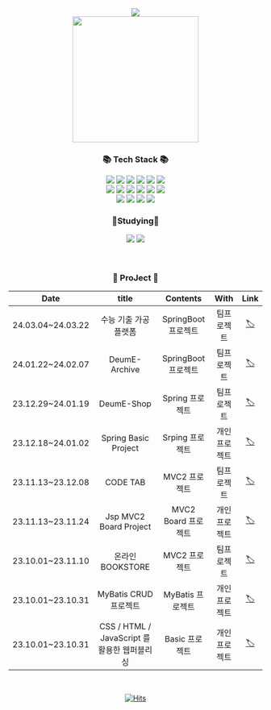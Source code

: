 <div align=center>
	<img src="https://capsule-render.vercel.app/api?type=waving&color=auto&height=200&section=header&text=WonWoo!&fontSize=90" />	
</div>

<div align="center" witdh="250px" height="250px">	

 <img src="https://github.com/wwnoov/Team_ProJect/assets/145524959/301cd9bf-735a-49bf-8f1d-b4b47bf3ab56" width="250" height="250"/>

</div>

<div align=center>
	<h3>📚 Tech Stack 📚</h3>
</div>
<div align="center">
	<img src="https://img.shields.io/badge/Java-007396?style=flat&logo=Conda-Forge&logoColor=white" />
	<img src="https://img.shields.io/badge/HTML5-E34F26?style=flat&logo=HTML5&logoColor=white" />
	<img src="https://img.shields.io/badge/CSS3-1572B6?style=flat&logo=CSS3&logoColor=white" />
	<img src="https://img.shields.io/badge/JavaScript-F7DF1E?style=flat&logo=JavaScript&logoColor=white" />
	<img src="https://img.shields.io/badge/Spring-6db33f)?style=flat-square&logo=Spring&logoColor=white"/>
	<img src="https://img.shields.io/badge/Springboot-6DB33F?style=flat&logo=springboot&logoColor=white"/>	
	<br>	
	<img src="https://img.shields.io/badge/MySQL-4479A1?style=flat&logo=MySQL&logoColor=white" />
	<img src="https://img.shields.io/badge/MariaDB-003545?style=flat&logo=MariaDB&logoColor=white" />
	<img src="https://img.shields.io/badge/Mybatis-000000?style=flat&logoColor=white" />
	<img src="https://img.shields.io/badge/springsecurity-6DB33F?style=flat&logo=springsecurity&logoColor=white" />
	<img src="https://img.shields.io/badge/react-61DAFB?style=flat&logo=react&logoColor=white"/>
	<img src="https://img.shields.io/badge/axios-5A29E4?style=flat&logo=axios&logoColor=white"/>
	<br>
	<img src="https://img.shields.io/badge/amazonaws-232F3E?style=flat-square&logo=amazonaws&logoColor=white" />
	<img src="https://img.shields.io/badge/amazonrds-527FFF?style=flat-square&logo=amazonrds&logoColor=white" />
	<img src="https://img.shields.io/badge/amazons3-569A31?style=flat-square&logo=amazons3&logoColor=white" />
	<img src="https://img.shields.io/badge/amazonec2-FF9900?style=flat-square&logo=amazonec2&logoColor=white" />
   	<p><h3>📃Studying📃</h3></p>	
   	<div>    
	<img src="https://img.shields.io/badge/express-000000?style=flat&logo=express&logoColor=white"/> 
	<img src="https://img.shields.io/badge/awslambda-FF9900?style=flat-square&logo=awslambda&logoColor=white" /> 
        </div>
	<br>
</div>

<br>
<div align="center">	
	
### 🎥 ProJect 🎥
<!-- | 23.10 | Dear-My-wwnoov | 개인 프로젝트 | -->



| Date | title | Contents | With | Link |
| :---:|:---:|:---:|:---:|:---:
| 24.03.04~24.03.22|수능 기출 가공 플랫폼| SpringBoot 프로젝트 |팀프로젝트 |[🏷](#) |
| 24.01.22~24.02.07|DeumE-Archive| SpringBoot 프로젝트 |팀프로젝트 |[🏷](https://github.com/DeumE-Project/DeumE-Archive-public) |
| 23.12.29~24.01.19 |DeumE-Shop| Spring 프로젝트| 팀프로젝트 |[🏷](https://github.com/Last-but-not-LEAST/LBNL) |
| 23.12.18~24.01.02 |Spring Basic Project | Srping 프로젝트 |개인프로젝트 |[🏷](https://github.com/wwnoov/ww_project/tree/main/spring_boardtest) |
| 23.11.13~23.12.08 |CODE TAB| MVC2 프로젝트| 팀프로젝트 |[🏷](https://github.com/NovTeamProject/Team_Project#readme) |
| 23.11.13~23.11.24 |Jsp MVC2 Board Project | MVC2 Board 프로젝트| 개인프로젝트 |[🏷](https://github.com/wwnoov/ww_project/blob/main/NovJspProject/README.md) |
| 23.10.01~23.11.10 |온라인 BOOKSTORE | MVC2 프로젝트| 팀프로젝트 |[🏷](https://github.com/wwnoov/OC_Team_ProJect/blob/45a381d873dd1e24b0ed44e890e8947eb0a80950/README.md) |
| 23.10.01~23.10.31 | MyBatis CRUD 프로젝트 | MyBatis 프로젝트| 개인프로젝트 |[🏷](https://github.com/wwnoov/ww_project/tree/main/Java_Mybatis_Project) |
| 23.10.01~23.10.31 | CSS / HTML / JavaScript 를 활용한 웹퍼블리싱 | Basic 프로젝트| 개인프로젝트 |[🏷](https://github.com/wwnoov/ww_project/tree/main/Oc_ProJect) |


  
</div>
<br>
<div align="center">	
	
[![Hits](https://hits.seeyoufarm.com/api/count/incr/badge.svg?url=https%3A%2F%2Fgithub.com%2Fwwnoov%2Fwwnoov&count_bg=%23454942&title_bg=%23555555&icon=github.svg&icon_color=%23E7E7E7&title=GitHub&edge_flat=false)](https://hits.seeyoufarm.com)

</div>
